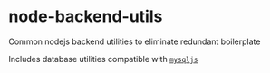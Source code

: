 # node-backend-utils

Common nodejs backend utilities to eliminate redundant boilerplate

Includes database utilities compatible with [`mysqljs`](https://github.com/mysqljs/mysql)
